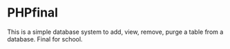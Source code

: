 # PHPfinal
This is a simple database system to add, view, remove, purge a table from a database. Final for school.
